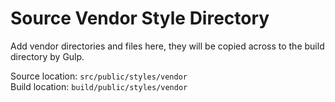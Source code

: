 # Source Vendor Style Directory

Add vendor directories and files here, they will be copied across to the build directory by Gulp. 

Source location: `src/public/styles/vendor`  
Build location: `build/public/styles/vendor`
